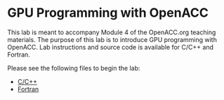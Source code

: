GPU Programming with OpenACC
============================

This lab is meant to accompany Module 4 of the OpenACC.org teaching materials.
The purpose of this lab is to introduce GPU programming with OpenACC. Lab
instructions and source code is available for C/C++ and Fortran.

Please see the following files to begin the lab:

* [C/C++](English/C/README.md)
* [Fortran](English/Fortran/README.md)

